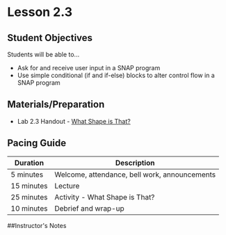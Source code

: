 # Lesson 2.3

## Student Objectives
Students will be able to...
* Ask for and receive user input in a SNAP program
* Use simple conditional (if and if-else) blocks to alter control flow in a SNAP program

## Materials/Preparation
* Lab 2.3 Handout - [What Shape is That?](lab_23.md)

## Pacing Guide
| Duration | Description |
|--|--|
| 5 minutes | Welcome, attendance, bell work, announcements |
| 15 minutes | Lecture |
| 25 minutes | Activity - What Shape is That? |
| 10 minutes | Debrief and wrap-up |

##Instructor's Notes

